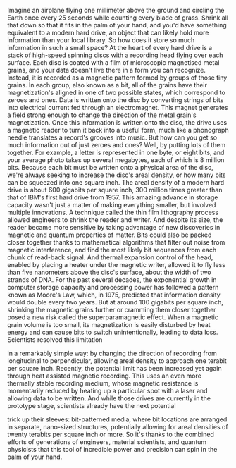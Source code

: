 
Imagine an airplane flying
one millimeter above the ground
and circling the Earth
once every 25 seconds
while counting every blade of grass.
Shrink all that down so that it fits
in the palm of your hand,
and you&#39;d have something equivalent
to a modern hard drive,
an object that can likely hold
more information than your local library.
So how does it store so much information
in such a small space?
At the heart of every hard drive
is a stack of high-speed spinning discs
with a recording head 
flying over each surface.
Each disc is coated with a film
of microscopic magnetised metal grains,
and your data doesn&#39;t live there
in a form you can recognize.
Instead, it is recorded 
as a magnetic pattern
formed by groups of those tiny grains.
In each group, also known as a bit,
all of the grains have 
their magnetization&#39;s aligned
in one of two possible states,
which correspond to zeroes and ones.
Data is written onto the disc
by converting strings of bits 
into electrical current
fed through an electromagnet.
This magnet generates a field
strong enough to change the direction
of the metal grain&#39;s magnetization.
Once this information is written 
onto the disc,
the drive uses a magnetic reader
to turn it back into a useful form,
much like a phonograph needle
translates a record&#39;s grooves into music.
But how can you get so much information
out of just zeroes and ones?
Well, by putting lots of them together.
For example, a letter is represented
in one byte, or eight bits,
and your average photo 
takes up several megabytes,
each of which is 8 million bits.
Because each bit must be written onto
a physical area of the disc,
we&#39;re always seeking to increase
the disc&#39;s areal density,
or how many bits can be squeezed
into one square inch.
The areal density of a modern hard drive
is about 600 gigabits per square inch,
300 million times greater than that
of IBM&#39;s first hard drive from 1957.
This amazing advance in storage capacity
wasn&#39;t just a matter 
of making everything smaller,
but involved multiple innovations.
A technique called the thin film
lithography process
allowed engineers 
to shrink the reader and writer.
And despite its size, 
the reader became more sensitive
by taking advantage of new discoveries in
magnetic and quantum properties of matter.
Bits could also be packed closer together
thanks to mathematical algorithms
that filter out noise
from magnetic interference,
and find the most likely bit sequences
from each chunk of read-back signal.
And thermal expansion control of the head,
enabled by placing a heater 
under the magnetic writer,
allowed it to fly less than
five nanometers above the disc&#39;s surface,
about the width of two strands of DNA.
For the past several decades,
the exponential growth in computer
storage capacity and processing power
has followed a pattern 
known as Moore&#39;s Law,
which, in 1975, predicted that information
density would double every two years.
But at around 100 gigabits 
per square inch,
shrinking the magnetic grains further
or cramming them closer together
posed a new risk
called the superparamagnetic effect.
When a magnetic grain volume is too small,
its magnetization is easily disturbed
by heat energy
and can cause bits 
to switch unintentionally,
leading to data loss.
Scientists resolved this limitation

in a remarkably simple way:
by changing the direction of recording
from longitudinal to perpendicular,
allowing areal density to approach
one terabit per square inch.
Recently, the potential limit has been
increased yet again
through heat assisted magnetic recording.
This uses an even more thermally
stable recording medium,
whose magnetic resistance 
is momentarily reduced
by heating up a particular spot 
with a laser
and allowing data to be written.
And while those drives are currently
in the prototype stage,
scientists already have the next potential

trick up their sleeves:
bit-patterned media,
where bit locations are arranged 
in separate, nano-sized structures,
potentially allowing for areal densities
of twenty terabits per square inch
or more.
So it&#39;s thanks to the combined efforts
of generations of engineers,
material scientists,
and quantum physicists
that this tool of incredible power
and precision
can spin in the palm of your hand.

